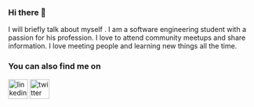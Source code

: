 ### Hi there 👋


I will briefly talk about myself . I am a software engineering student with a passion for his profession. I love to attend community meetups and share information. 
I love meeting people and learning new things all the time. 

### You can also find me on
[<img src='https://cdn.jsdelivr.net/npm/simple-icons@3.0.1/icons/linkedin.svg' alt='linkedin' height='40'>](https://www.linkedin.com/in/taner-gen%C3%A7-5672381b2/)  [<img src='https://cdn.jsdelivr.net/npm/simple-icons@3.0.1/icons/twitter.svg' alt='twitter' height='40'>](https://twitter.com/gencdevops)  



